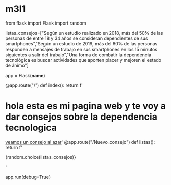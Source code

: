 # m3l1
from flask import Flask
import random

listas_consejos=["Según un estudio realizado en 2018, más del 50% de las personas de entre 18 y 34 años se consideran dependientes de sus smartphones","Según un estudio de 2019, más del 60% de las personas responden a mensajes de trabajo en sus smartphones en los 15 minutos siguientes a salir del trabajo","Una forma de combatir la dependencia tecnológica es buscar actividades que aporten placer y mejoren el estado de ánimo"]
 
app = Flask(__name__)

@app.route("/")
def index():
    return f'<h1>hola esta es mi pagina web y te voy a dar consejos sobre la dependencia tecnologica</h1><a href="/Nuevo_consejo">veamos un consejo al azar</a>'
@app.route("/Nuevo_consejo")
def listas():
    return f'<p>{random.choice(listas_consejos)}</p>'

app.run(debug=True)

